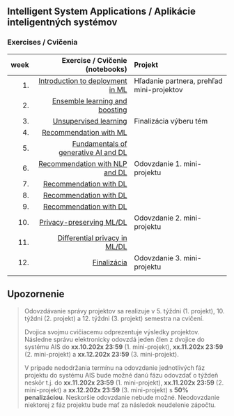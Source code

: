 ## Intelligent System Applications / Aplikácie inteligentných systémov
### Exercises / Cvičenia

| week | Exercise / Cvičenie (notebooks)                      | Projekt                                      |
| ----:| ---------------------------------------------------: | :--------------------------------------------|
| 1.   | [Introduction to deployment in ML](https://github.com/FIIT-ISA/2023-2024/tree/main/exercises/week-01) | Hľadanie partnera, prehľad mini-projektov|
| 2.   | [Ensemble learning and boosting](https://github.com/FIIT-ISA/2023-2024/tree/main/exercises/week-02)               |  |
| 3.   | [Unsupervised learning](https://github.com/FIIT-ISA/2023-2024/tree/main/exercises/week-03) | Finalizácia výberu tém |
| 4.   | [Recommendation with ML](https://github.com/FIIT-ISA/2023-2024/tree/main/exercises/week-04)                |  |
| 5.   | [Fundamentals of generative AI and DL](https://github.com/FIIT-ISA/2023-2024/tree/main/exercises/week-05)                          |  |
| 6.   | [Recommendation with NLP and DL](https://github.com/FIIT-ISA/2023-2024/tree/main/exercises/week-06)                   | Odovzdanie 1. mini-projektu |
| 7.   | [Recommendation with DL](https://github.com/FIIT-ISA/2023-2024/tree/main/exercises/week-07)                           |  |
| 8.   | [Recommendation with DL](https://github.com/FIIT-ISA/2023-2024/tree/main/exercises/week-08)                           |  |
| 9.   | [Recommendation with DL](https://github.com/FIIT-ISA/2023-2024/tree/main/exercises/week-09)                           |  |
| 10.  | [Privacy-preserving ML/DL](https://github.com/FIIT-ISA/2023-2024/tree/main/exercises/week-10) | Odovzdanie 2. mini-projektu |
| 11.  | [Differential privacy in ML/DL](https://github.com/FIIT-ISA/2023-2024/tree/main/exercises/week-11)      |  |
| 12.  | [Finalizácia](https://github.com/FIIT-ISA/2023-2024/tree/main/exercises/week-12)            | Odovzdanie 3. mini-projektu |
|      |                                                      |                                              |

## Upozornenie

> Odovzdávanie správy projektov sa realizuje v 5. týždni (1. projekt), 10. týždni (2. projekt) a 12. týždni (3. projekt) semestra na cvičení. 
> 
> Dvojica svojmu cvičiacemu odprezentuje výsledky projektov. Následne správu elektronicky odovzdá jeden člen z dvojice do systému AIS do **xx.10.202x 23:59** (1. mini-projekt), **xx.11.202x 23:59** (2. mini-projekt) a **xx.12.202x 23:59** (3. mini-projekt).
> 
> V prípade nedodržania termínu na odovzdanie jednotlivých fáz projektu do systému AIS bude možné danú fázu odovzdať o týždeň neskôr t.j. do **xx.11.202x 23:59** (1. mini-projekt), **xx.11.202x 23:59** (2. mini-projekt) a **xx.12.202x 23:59** (3. mini-projekt) s **50% penalizáciou**. 
> Neskoršie odovzdanie nebude možné. Neodovzdanie niektorej z fáz projektu bude mať za následok neudelenie zápočtu.
